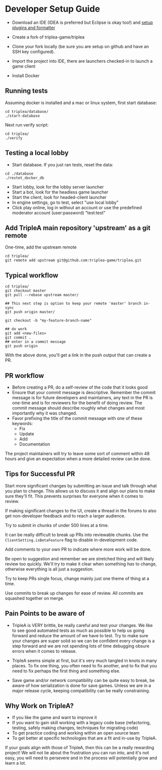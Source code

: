 # Developer Setup Guide

* Download an IDE (IDEA is preferred but Eclipse is okay too!)
  and [setup plugins and formatter](./ide-setup)

* Create a fork of triplea-game/triplea

* Clone your fork locally (be sure you are setup on github and 
  have an SSH key configured).
  
* Import the project into IDE, there are launchers checked-in to
  launch a game client
  
* Install Docker

  
## Running tests

Assuming docker is installed and a mac or linux system, first start database:
```
cd triplea/database/
./start-database
```

Next run verify script:
```
cd triplea/
./verify
```

## Testing a local lobby

* Start database. If you just ran tests, reset the data:
```
cd ./database
./restet_docker_db
```
* Start lobby, look for the lobby server launcher
* Start a bot, look for the headless game launcher
* Start the client, look for headed-client launcher
* In engine settings, go to test, select "use local lobby"
* Click play online, log in without an account or use the predefined
  moderator account (user:password) "test:test"


## Add TripleA main repository 'upstream' as a git remote 

One-time, add the upstream remote

```
cd triplea/
git remote add upstream git@github.com:triplea-game/triplea.git
```

## Typical workflow

```
cd triplea/
git checkout master
git pull --rebase upstream master/

## This next step is option to keep your remote 'master' branch in-sync
git push origin master/

git checkout -b "my-feature-branch-name"

## do work
git add <new-files>
git commit . 
## enter in a commit message
git push origin
```

With the above done, you'll get a link in the push output that can
create a PR.

## PR workflow

* Before creating a PR, do a self-review of the code that it looks good
* Ensure that your commit message is descriptive. Remember the commit
message is for future developers and maintainers, any text in the PR
is one-time and is for reviewers for the benefit of doing review. The
commit message should describe roughly what changes and most importantly
why it was changed.
* Favor prefixing the title of the commit message with one of these keywords:
  * Fix
  * Update
  * Add
  * Documentation

The project maintainers will try to leave some sort of comment within 48 hours
and give an expectation when a more detailed review can be done.

## Tips for Successful PR

Start more significant changes by submitting an issue and talk through what
you plan to change. This allows us to discuss it and align our plans to
make sure they'll fit. This prevents surprises for everyone when it comes
to review.

If making significant changes to the UI, create a thread in the forums
to also get non-developer feedback and to reach a larger audience.

Try to submit in chunks of under 500 lines at a time. 

It can be really difficult to break up PRs into reviewable chunks. Use
the `ClientSetting.isBetaFeature` flag to disable in-development
code.

Add comments to your own PR to indicate where more work will be done.

Be open to suggestion and remember we are stretched thing and will likely
review too quickly. We'll try to make it clear when something *has* to change,
otherwise everything is all just a suggestion.

Try to keep PRs single focus, change mainly just one theme of thing at a time.

Use commits to break up changes for ease of review. All commits are squashed
together on merge.

## Pain Points to be aware of

* TripleA is VERY brittle, be really careful and test your changes. We like to
  see good automated tests as much as possible to help us going forward and
  reduce the amount of we have to test. Try to make sure your changes are super
  solid so we can be confident every change is a step forward and we are not
  spending lots of time debugging obsure errors when it comes to release.

* TripleA seems simple at first, but it's very much tangled in knots in
  many places. To fix one thing, you often need to fix another, and to fix
  that you need to fix perhaps the first thing and something else. 
  
* Save game and/or network compatibility can be quite easy to break,
  be aware of how serialization is done for save games. Unless we are in
  a major release cycle, keeping compatibility can be really constraining.
 
 
 ## Why Work on TripleA?
 
 * If you like the game and want to improve it
 * If you want to gain skill working with a legacy code base
  (refactoring, testing, safely making changes, techniques for migrating code)
 * To get practice coding and working within an open source team
 * To get better at specific technologies that are a fit and in-use by TripleA.
 
 If your goals align with those of TripleA, then this can be a really rewarding
 project! We will not lie about the frustration you can run into, and it's not
 easy, you will need to persevere and in the process will potentially grow and
 learn a lot.
